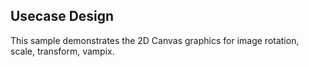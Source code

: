 ## Usecase Design

This sample demonstrates the 2D Canvas graphics for image rotation, scale, transform, vampix.
